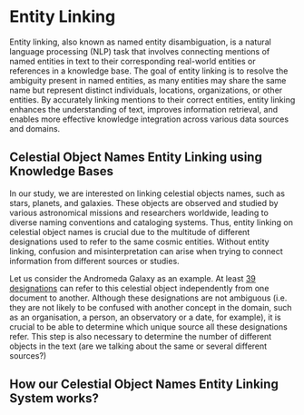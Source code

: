# Entity Linking

Entity linking, also known as named entity disambiguation, is a natural language processing (NLP) task that involves connecting mentions of named entities in text to their corresponding real-world entities or references in a knowledge base. The goal of entity linking is to resolve the ambiguity present in named entities, as many entities may share the same name but represent distinct individuals, locations, organizations, or other entities. By accurately linking mentions to their correct entities, entity linking enhances the understanding of text, improves information retrieval, and enables more effective knowledge integration across various data sources and domains.

## Celestial Object Names Entity Linking using Knowledge Bases

In our study, we are interested on linking celestial objects names, such as stars, planets, and galaxies. These objects are observed and studied by various astronomical missions and researchers worldwide, leading to diverse naming conventions and cataloging systems. Thus, entity linking on celestial object names is crucial due to the multitude of different designations used to refer to the same cosmic entities. Without entity linking, confusion and misinterpretation can arise when trying to connect information from different sources or studies.

Let us consider the Andromeda Galaxy as an example. At least [39 designations](https://simbad.u-strasbg.fr/simbad/sim-id?Ident=M31&NbIdent=1&Radius=2&Radius.unit=arcmin&submit=submit+id) can refer to this celestial object independently from one document to another. Although these designations are not ambiguous (i.e. they are not likely to be confused with another concept in the domain, such as an organisation, a person, an observatory or a date, for example), it is crucial to be able to determine which unique source all these designations refer. This step is also necessary to determine the number of different objects in the text (are we talking about the same or several different sources?) 

## How our Celestial Object Names Entity Linking System works?





